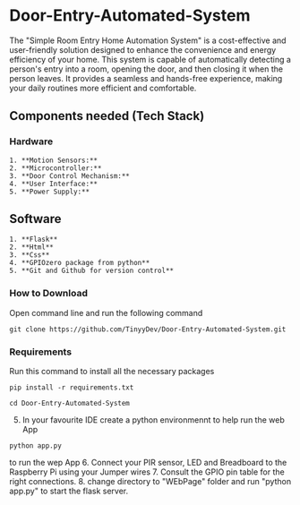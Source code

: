 # Door-Entry-Automated-System
The "Simple Room Entry Home Automation System" is a cost-effective and user-friendly solution designed to enhance the convenience and energy efficiency of your home. This system is capable of automatically detecting a person's entry into a room, opening the door, and then closing it when the person leaves. It provides a seamless and hands-free experience, making your daily routines more efficient and comfortable.

## Components needed (Tech Stack)
### Hardware
```
1. **Motion Sensors:** 
2. **Microcontroller:** 
3. **Door Control Mechanism:**  
4. **User Interface:** 
5. **Power Supply:**
```
## Software
```
1. **Flask**
2. **Html**
3. **Css**
4. **GPIOzero package from python**
5. **Git and Github for version control**
```

### How to Download
Open command line and run the following command
```
git clone https://github.com/TinyyDev/Door-Entry-Automated-System.git
```
### Requirements
Run this command to install all the necessary packages
```
pip install -r requirements.txt
```

```
cd Door-Entry-Automated-System
```

5. In your favourite IDE create a python environmennt to help run the web App

```
python app.py
```
to run the wep App
6. Connect your PIR sensor, LED and Breadboard to the Raspberry Pi using your Jumper wires
7. Consult the GPIO pin table for the right connections.
8. change directory to "WEbPage" folder and run "python app.py" to start the flask server.

